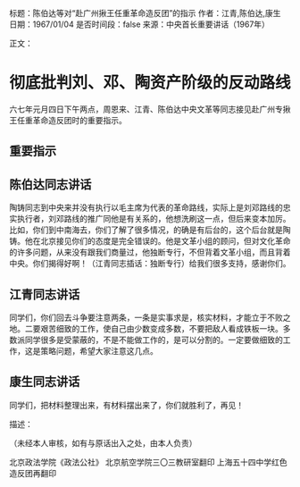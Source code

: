 标题：陈伯达等对“赴广州揪王任重革命造反团”的指示
作者：江青,陈伯达,康生
日期：1967/01/04
是否时间段：false
来源：中央首长重要讲话（1967年）

正文：

# 彻底批判刘、邓、陶资产阶级的反动路线

六七年元月四日下午两点，周恩来、江青、陈伯达中央文革等同志接见赴广州专揪王任重革命造反团时的重要指示。

## 重要指示

## 陈伯达同志讲话

陶铸同志到中央来并没有执行以毛主席为代表的革命路线，实际上是刘邓路线的忠实执行者，刘邓路线的推广同他是有关系的，他想洗刷这一点，但后来变本加厉。比如，你们到中南海去，你们了解了很多情况，的确是有后台的，这个后台就是陶铸。他在北京接见你们的态度是完全错误的。他是文革小组的顾问，但对文化革命的许多问题，从来没有跟我们商量过，他独断专行，不但背着文革小组，而且背着中央。你们揭得好啊！（江青同志插话：独断专行）给我们很多支持，感谢你们。

## 江青同志讲话

同学们，你们回去斗争要注意两条，一条是实事求是，核实材料，才能立于不败之地。二要艰苦细致的工作，使自己由少数变成多数，不要把敌人看成铁板一块。多数派同学很多是受蒙蔽的，不是不能做工作的，是可以分割的。一定要做细致的工作，这是策略问题，希望大家注意这几点。

## 康生同志讲话

同学们，把材料整理出来，有材料摆出来了，你们就胜利了，再见！

描述：

（未经本人审核，如有与原话出入之处，由本人负责）

北京政法学院《政法公社》
北京航空学院三〇三教研室翻印
上海五十四中学红色造反团再翻印

